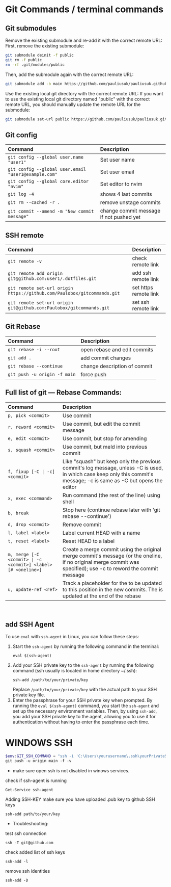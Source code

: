 # Git Commands / terminal commands <br>

## Git submodules
Remove the existing submodule and re-add it with the correct remote URL:
First, remove the existing submodule:
```bash
git submodule deinit -f public
git rm -f public
rm -rf .git/modules/public
```
Then, add the submodule again with the correct remote URL:
```bash
git submodule add -b main https://github.com/pauliusuk/pauliusuk.github.io.git public
```
Use the existing local git directory with the correct remote URL:
If you want to use the existing local git directory named "public" with the correct remote URL, you should manually update the remote URL for the submodule:
```bash
git submodule set-url public https://github.com/pauliusuk/pauliusuk.github.io.git
```

## Git config
| Command | Description |
| :--  | :-- |
| `git config --global user.name "user1"`              | Set user name |
| `git config --global user.email "user1@example.com"` | Set user email |
| `git config --global core.editor "nvim"`             | Set editor to nvim |
| `git log -4`                                         | shows 4 last commits |
| `git rm --cached -r .`                               | remove unstage commits |
|`git commit --amend -m "New commit message"`          | change commit message if not pushed yet |

## SSH remote
| Command | Description |
| :--  | :-- |
|  `git remote -v`                                            | check remote link |
|  `git remote add origin git@github.com:user1/.dotfiles.git` | add ssh remote link |
| `git remote set-url origin https://github.com/Paulobox/gitcommands.git`| set https remote link |
|  `git remote set-url origin git@github.com:Paulobox/gitcommands.git` | set ssh remote link |


## Git Rebase
| Command | Description |
| :--  | :-- |
|  `git rebase -i --root`                             | open rebase and edit commits |
|  `git add .`                                        | add commit changes |
|  `git rebase --continue`                            | change description of commit |
|  `git push -u origin -f main`                       | force push |

## Full list of git — Rebase Commands:
| Command | Description |
| :-- | :-- |
| `p, pick <commit>` | Use commit |
| `r, reword <commit>` | Use commit, but edit the commit message |
| `e, edit <commit>` | Use commit, but stop for amending |
| `s, squash <commit>` | Use commit, but meld into previous commit |
| `f, fixup [-C \| -c] <commit>` | Like "squash" but keep only the previous commit's log message, unless -C is used, in which case keep only this commit's message; -c is same as -C but opens the editor |
| `x, exec <command>` | Run command (the rest of the line) using shell |
| `b, break` | Stop here (continue rebase later with 'git rebase --continue') |
| `d, drop <commit>` | Remove commit |
| `l, label <label>` | Label current HEAD with a name |
| `t, reset <label>` | Reset HEAD to a label |
| `m, merge [-C <commit> \| -c <commit>] <label> [# <oneline>]` | Create a merge commit using the original merge commit's message (or the oneline, if no original merge commit was specified); use -c <commit> to reword the commit message |
| `u, update-ref <ref>` | Track a placeholder for the <ref> to be updated to this position in the new commits. The <ref> is updated at the end of the rebase |



<br>

## add SSH Agent
To use `eval` with `ssh-agent` in Linux, you can follow these steps:
1. Start the `ssh-agent` by running the following command in the terminal:
   ```
   eval $(ssh-agent)
   ```
2. Add your SSH private key to the `ssh-agent` by running the following command (ssh usually is located in home directory ~/.ssh):
   ```
   ssh-add /path/to/your/private/key
   ```
   Replace `/path/to/your/private/key` with the actual path to your SSH private key file.
3. Enter the passphrase for your SSH private key when prompted.
By running the `eval $(ssh-agent)` command, you start the `ssh-agent` and set up the necessary environment variables. Then, by using `ssh-add`, you add your SSH private key to the agent, allowing you to use it for authentication without having to enter the passphrase each time.

# WINDOWS SSH
```ps1
$env:GIT_SSH_COMMAND = "ssh -i 'C:\Users\yourusername\.ssh\yourPrivateSSH_KEY'"
git push -u origin main -f -v
```

- make sure open ssh is not disabled in winows services.<br>

check if ssh-agent is running
```
Get-Service ssh-agent
```

Adding SSH-KEY make sure you have uploaded .pub key to github SSH keys
```
ssh-add path/to/your/key
```

- Troubleshooting:

test ssh connection
```
ssh -T git@github.com
```

check added list of ssh keys
```
ssh-add -l
```

remove ssh identities
```
ssh-add -D
```
